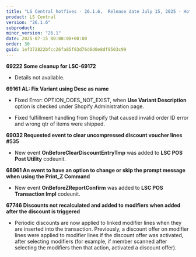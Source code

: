 ```yaml
---
title: "LS Central hotfixes - 26.1.6,  Release date July 15, 2025 - Hotfixes"
product: LS Central
version: "26.1.6"
subproduct: 
minor_version: "26.1"
date: 2025-07-15 00:00:00+00:00
order: 30
guid: 1ef372822bfcc26fa85f83d76d6d0e8df8503c99
---
```


<strong>69222 Some cleanup for LSC-69172</strong>
<ul><li>Details not available.</li></ul>
<strong>69161 AL: Fix Variant using Desc as name</strong>
<ul><li>Fixed Error: OPTION_DOES_NOT_EXIST, when <b>Use Variant Description</b> option is checked under Shopify Administration page.</li><li>
<p>Fixed fulfillment handling from Shopify that caused invalid order ID error and wrong qtr of items were shipped.</p>
</li></ul>
<strong>69032 Requested event to clear uncompressed discount voucher lines #535</strong>
<ul><li>New event <b>OnBeforeClearDiscountEntryTmp</b> was added to  <b>LSC POS Post Utility</b> codeunit.</li></ul>
<strong>68961 An event to have an option to change or skip the prompt message when using the Print_Z Command</strong>
<ul><li>New event <b>OnBeforeZReportConfirm</b> was added to <b>LSC POS Transaction Impl</b> codeunit.</li></ul>
<strong>67746 Discounts not recalculated and added to modifiers when added after the discount is triggered</strong>
<ul><li>Periodic discounts are now applied to linked modifier lines when they are inserted into the transaction. Previously, a discount offer on modifier lines were applied to modifier lines if the discount offer was activated, after selecting modifiers (for example, if member scanned after selecting the modifiers then that action, activated a discount offer).</li></ul>
